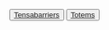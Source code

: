 <!DOCTYPE html>
<html lang="es">
<head>
  <meta charset="UTF-8">
  <meta name="viewport" content="width=device-width, initial-scale=1.0">
  <title>Página Principal</title>
</head>
<body>
  <td></button></td><button onclick="window.location"><a href="https://github.com/warehouseVY/Tensa-totem/blob/Tensabarriers/Readme.md" target="_blank">Tensabarriers</a></button></td>
<td> <button onclick="window.location"><a href="https://github.com/warehouseVY/Tensa-totem/blob/Totems/Readme.md" target="_blank">Totems</a>
</button></td>

</body>

</html>






